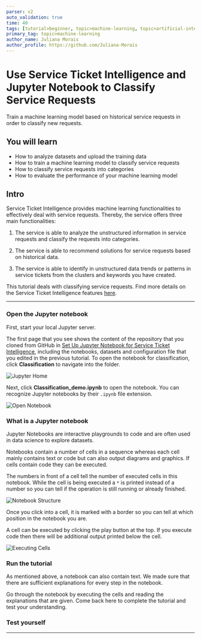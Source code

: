 ```yaml
---
parser: v2
auto_validation: true
time: 40
tags: [tutorial>beginner, topic>machine-learning, topic>artificial-intelligence, topic>cloud, software-product>sap-business-technology-platform, software-product>sap-ai-services, software-product>service-ticket-intelligence, tutorial>free-tier]
primary_tag: topic>machine-learning
author_name: Juliana Morais
author_profile: https://github.com/Juliana-Morais
---
```


# Use Service Ticket Intelligence and Jupyter Notebook to Classify Service Requests
<!-- description --> Train a machine learning model based on historical service requests in order to classify new requests.

## You will learn
  - How to analyze datasets and upload the training data
  - How to train a machine learning model to classify service requests
  - How to classify service requests into categories
  - How to evaluate the performance of your machine learning model

## Intro
Service Ticket Intelligence provides machine learning functionalities to effectively deal with service requests. Thereby, the service offers three main functionalities:

1. The service is able to analyze the unstructured information in service requests and classify the requests into categories.

2. The service is able to recommend solutions for service requests based on historical data.

3. The service is able to identify in unstructured data trends or patterns in service tickets from the clusters and keywords you have created.

This tutorial deals with classifying service requests. Find more details on the Service Ticket Intelligence features [here](https://help.sap.com/docs/SERVICE_TICKET_INTELLIGENCE/934ccff77ddb4fa2bf268a0085984db0/2f0e49ac91c24d54acb694d967e0cfc0.html).

---

### Open the Jupyter notebook


First, start your local Jupyter server.

The first page that you see shows the content of the repository that you cloned from GitHub in [Set Up Jupyter Notebook for Service Ticket Intelligence](cp-aibus-sti-jupyter-setup), including the notebooks, datasets and configuration file that you edited in the previous tutorial. To open the notebook for classification, click **Classification** to navigate into the folder.

![Jupyter Home](jupyter-home.png)

Next, click **Classification_demo.ipynb** to open the notebook. You can recognize Jupyter notebooks by their `.ipynb` file extension.

![Open Notebook](open-notebook.png)


### What is a Jupyter notebook


Jupyter Notebooks are interactive playgrounds to code and are often used in data science to explore datasets.

Notebooks contain a number of cells in a sequence whereas each cell mainly contains text or code but can also output diagrams and graphics. If cells contain code they can be executed.

The numbers in front of a cell tell the number of executed cells in this notebook. While the cell is being executed a `*` is printed instead of a number so you can tell if the operation is still running or already finished.

![Notebook Structure](notebook-structure.png)

Once you click into a cell, it is marked with a border so you can tell at which position in the notebook you are.

A cell can be executed by clicking the play button at the top. If you execute code then there will be additional output printed below the cell.

![Executing Cells](executing-cells.png)



### Run the tutorial


As mentioned above, a notebook can also contain text. We made sure that there are sufficient explanations for every step in the notebook.

Go through the notebook by executing the cells and reading the explanations that are given. Come back here to complete the tutorial and test your understanding.


### Test yourself





---
